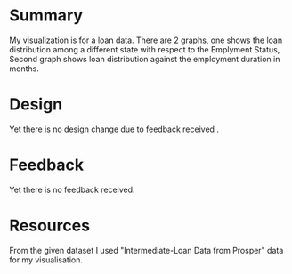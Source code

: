 # Summary 
My visualization is for a loan data. There are 2 graphs, one shows the loan distribution among a different state with respect to the Emplyment Status, 
Second graph shows loan distribution against the employment duration in months.

# Design 
Yet there is no design change due to feedback received .

# Feedback 
Yet there is no feedback received.

# Resources 
From the given dataset I used "Intermediate-Loan Data from Prosper" data for my visualisation.

